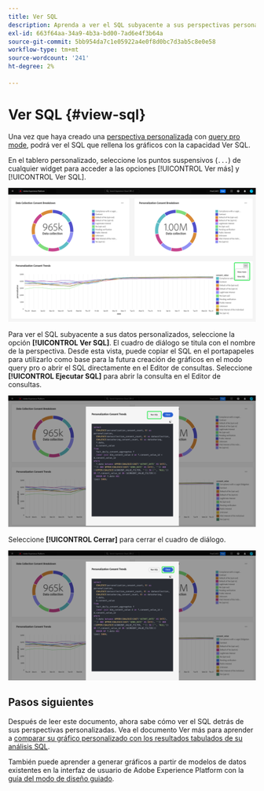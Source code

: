 ```yaml
---
title: Ver SQL
description: Aprenda a ver el SQL subyacente a sus perspectivas personalizadas.
exl-id: 663f64aa-34a9-4b3a-bd00-7ad6e4f3b64a
source-git-commit: 5bb954da7c1e05922a4e0f8d0bc7d3ab5c8e0e58
workflow-type: tm+mt
source-wordcount: '241'
ht-degree: 2%

---
```


# Ver SQL {#view-sql}

Una vez que haya creado una [perspectiva personalizada](./overview.md) con [query pro mode](./query-pro-mode.md), podrá ver el SQL que rellena los gráficos con la capacidad Ver SQL.

En el tablero personalizado, seleccione los puntos suspensivos (`...`) de cualquier widget para acceder a las opciones [!UICONTROL Ver más] y [!UICONTROL Ver SQL].

![Panel personalizado con menú desplegable de puntos suspensivos de una perspectiva y las opciones Ver más y Ver SQL resaltadas.](../../images/customizable-insights/ellipses-dropdown.png)

Para ver el SQL subyacente a sus datos personalizados, seleccione la opción **[!UICONTROL Ver SQL]**. El cuadro de diálogo se titula con el nombre de la perspectiva. Desde esta vista, puede copiar el SQL en el portapapeles para utilizarlo como base para la futura creación de gráficos en el modo query pro o abrir el SQL directamente en el Editor de consultas. Seleccione **[!UICONTROL Ejecutar SQL]** para abrir la consulta en el Editor de consultas.

![Cuadro de diálogo que muestra el SQL de una perspectiva con las opciones SQL y Ejecutar SQL resaltadas.](../../images/customizable-insights/view-sql.png)

Seleccione **[!UICONTROL Cerrar]** para cerrar el cuadro de diálogo.

![Cuadro de diálogo que muestra el SQL de una perspectiva con la opción Cerrar resaltada.](../../images/customizable-insights/close-sql-dialog.png)

## Pasos siguientes

Después de leer este documento, ahora sabe cómo ver el SQL detrás de sus perspectivas personalizadas. Vea el documento Ver más para aprender a [comparar su gráfico personalizado con los resultados tabulados de su análisis SQL](./view-more.md).

También puede aprender a generar gráficos a partir de modelos de datos existentes en la interfaz de usuario de Adobe Experience Platform con la [guía del modo de diseño guiado](../../user-defined-dashboards.md).
